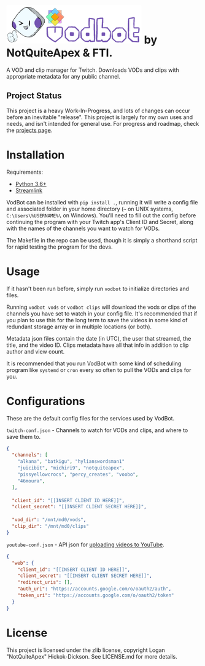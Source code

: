 # <img src="/banner.png" alt="VodBot" height="100" /> by NotQuiteApex & FTI.
A VOD and clip manager for Twitch. Downloads VODs and clips with appropriate metadata for any public channel.

## Project Status
This project is a heavy Work-In-Progress, and lots of changes can occur before an inevitable "release". This project is largely for my own uses and needs, and isn't intended for general use. For progress and roadmap, check the [projects page](https://github.com/NotQuiteApex/VodBot/projects).

# Installation
Requirements:
* [Python 3.6+](https://www.python.org/)
* [Streamlink](https://github.com/streamlink/streamlink)

VodBot can be installed with `pip install .`, running it will write a config file and associated folder in your home directory (`~` on UNIX systems, `C:\Users\%USERNAME%\` on Windows). You'll need to fill out the config before continuing the program with your Twitch app's Client ID and Secret, along with the names of the channels you want to watch for VODs.

The Makefile in the repo can be used, though it is simply a shorthand script for rapid testing the program for the devs.

# Usage
If it hasn't been run before, simply run `vodbot` to initialize directories and files.

Running `vodbot vods` or `vodbot clips` will download the vods or clips of the channels you have set to watch in your config file. It's recommended that if you plan to use this for the long term to save the videos in some kind of redundant storage array or in multiple locations (or both).

Metadata json files contain the date (in UTC), the user that streamed, the title, and the video ID. Clips metadata have all that info in addition to clip author and view count.

It is recommended that you run VodBot with some kind of scheduling program like `systemd` or `cron` every so often to pull the VODs and clips for you.

# Configurations
These are the default config files for the services used by VodBot.

`twitch-conf.json` - Channels to watch for VODs and clips, and where to save them to.
```json
{
  "channels": [
    "alkana", "batkigu", "hylianswordsman1"
    "juicibit", "michiri9", "notquiteapex",
    "pissyellowcrocs", "percy_creates", "voobo",
    "46moura",
  ],

  "client_id": "[[INSERT CLIENT ID HERE]]",
  "client_secret": "[[INSERT CLIENT SECRET HERE]]",

  "vod_dir": "/mnt/md0/vods",
  "clip_dir": "/mnt/md0/clips"
}
```

`youtube-conf.json` - API json for [uploading videos to YouTube](https://developers.google.com/youtube/v3/guides/uploading_a_video).
```json
{
  "web": {
    "client_id": "[[INSERT CLIENT ID HERE]]",
    "client_secret": "[[INSERT CLIENT SECRET HERE]]",
    "redirect_uris": [],
    "auth_uri": "https://accounts.google.com/o/oauth2/auth",
    "token_uri": "https://accounts.google.com/o/oauth2/token"
  }
}
```

# License
This project is licensed under the zlib license, copyright Logan "NotQuiteApex" Hickok-Dickson. See LICENSE.md for more details.
